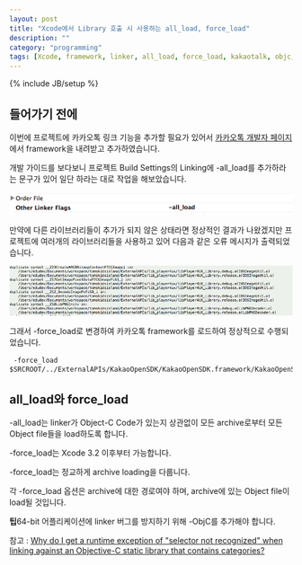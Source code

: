 ```yaml
---
layout: post
title: "Xcode에서 Library 호출 시 사용하는 all_load, force_load"
description: ""
category: "programming"
tags: [Xcode, framework, linker, all_load, force_load, kakaotalk, objc, library]
---
```

{% include JB/setup %}

## 들어가기 전에

이번에 프로젝트에 카카오톡 링크 기능을 추가할 필요가 있어서 [카카오톡 개발자 페이지](https://developers.kakao.com)에서 framework을 내려받고 추가하였습니다.

개발 가이드를 보다보니 프로젝트 Build Settings의 Linking에 -all_load를 추가하라는 문구가 있어 일단 하라는 대로 작업을 해보았습니다.

![xcode-build-settings-linkings-all_load](/../../../../image/2014/03/xcode-build-settings-linkings-all_load.png)

만약에 다른 라이브러리들이 추가가 되지 않은 상태라면 정상적인 결과가 나왔겠지만 프로젝트에 여러개의 라이브러리들을 사용하고 있어 다음과 같은 오류 메시지가 출력되었습니다.

![xcode-build-settings-linkings-all_load-error](/../../../../image/2014/03/xcode-build-settings-linkings-all_load-error.png)

그래서 -force_load로 변경하여 카카오톡 framework를 로드하여 정상적으로 수행되었습니다.

	 -force_load $SRCROOT/../ExternalAPIs/KakaoOpenSDK/KakaoOpenSDK.framework/KakaoOpenSDK


## all_load와 force_load

-all_load는 linker가 Object-C Code가 있는지 상관없이 모든 archive로부터 모든 Object file들을 load하도록 합니다. 

-force_load는 Xcode 3.2 이후부터 가능합니다.

-force_load는 정교하게 archive loading을 다룹니다.

각 -force_load 옵션은 archive에 대한 경로여야 하며, archive에 있는 Object file이 load될 것입니다.

<div class="alert-info"><strong>팁</strong>64-bit 어플리케이션에 linker 버그를 방지하기 위해 -ObjC를 추가해야 합니다.</div>

참고 : [Why do I get a runtime exception of "selector not recognized" when linking against an Objective-C static library that contains categories?](https://developer.apple.com/library/mac/qa/qa1490/_index.html)
